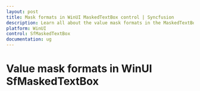 ```yaml
---
layout: post
title: Mask formats in WinUI MaskedTextBox control | Syncfusion
description: Learn all about the value mask formats in the MaskedTextBox(SfMaskedTextBox) control to set the mask format for the value.
platform: WinUI
control: SfMaskedTextBox
documentation: ug
---
```


# Value mask formats in WinUI SfMaskedTextBox